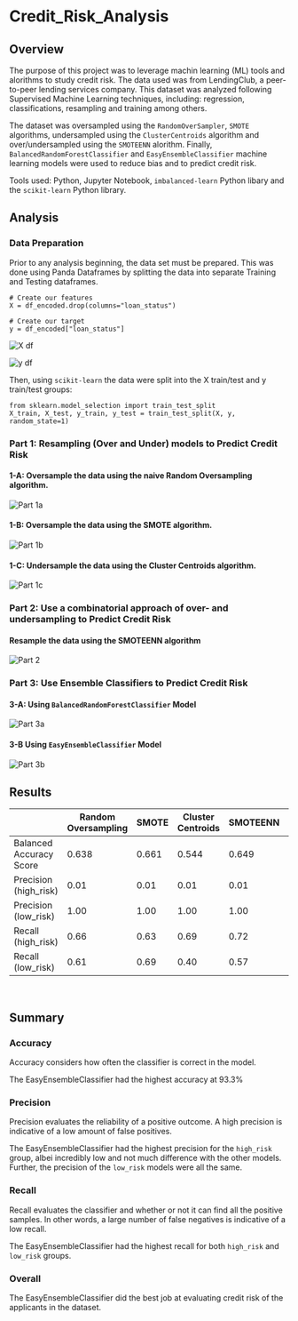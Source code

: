 # Credit_Risk_Analysis

## Overview
The purpose of this project was to leverage machin learning (ML) tools and alorithms to study credit risk. The data used was from LendingClub, a peer-to-peer lending services company. This dataset was analyzed following Supervised Machine Learning techniques, including: regression, classifications, resampling and training among others.

The dataset was oversampled using the ```RandomOverSampler```, ```SMOTE``` algorithms, undersampled using the ```ClusterCentroids``` algorithm and over/undersampled using the ```SMOTEENN``` alorithm. Finally, ```BalancedRandomForestClassifier``` and ```EasyEnsembleClassifier``` machine learning models were used to reduce bias and to predict credit risk. 

Tools used: Python, Jupyter Notebook, ```imbalanced-learn``` Python libary and the ```scikit-learn``` Python library.

## Analysis
### Data Preparation
Prior to any analysis beginning, the data set must be prepared. This was done using Panda Dataframes by splitting the data into separate Training and Testing dataframes.
```
# Create our features
X = df_encoded.drop(columns="loan_status")

# Create our target
y = df_encoded["loan_status"]
```
![X df](https://user-images.githubusercontent.com/89284280/147178331-2b55ada2-b6d3-457f-95a0-b778a3ee593a.JPG)

![y df](https://user-images.githubusercontent.com/89284280/147178337-8f6bd16a-ab39-4993-928d-2f20d4cdbdef.JPG)

Then, using ```scikit-learn``` the data were split into the X train/test and y train/test groups:
```
from sklearn.model_selection import train_test_split
X_train, X_test, y_train, y_test = train_test_split(X, y, random_state=1)
```

### Part 1: Resampling (Over and Under) models to Predict Credit Risk
#### 1-A: Oversample the data using the naive Random Oversampling algorithm.
![Part 1a](https://user-images.githubusercontent.com/89284280/147179346-8d2f12c1-f3ab-4fd7-93f6-31746801e233.jpg)

#### 1-B: Oversample the data using the SMOTE algorithm.
![Part 1b](https://user-images.githubusercontent.com/89284280/147179260-f227b12c-989e-4dc8-afb2-31583c71ddc2.jpg)

#### 1-C: Undersample the data using the Cluster Centroids algorithm.
![Part 1c](https://user-images.githubusercontent.com/89284280/147179566-3afc1109-d674-41e9-9404-db2fa70d2a99.jpg)

### Part 2: Use a combinatorial approach of over- and undersampling to Predict Credit Risk
#### Resample the data using the SMOTEENN algorithm
![Part 2](https://user-images.githubusercontent.com/89284280/147179900-effcfd60-681a-43cb-b35a-94dc9634afb3.jpg)

### Part 3: Use Ensemble Classifiers to Predict Credit Risk
#### 3-A: Using ```BalancedRandomForestClassifier``` Model
![Part 3a](https://user-images.githubusercontent.com/89284280/147180785-ab352c5e-f629-4ce1-9d33-9b8414776f85.jpg)

#### 3-B Using ```EasyEnsembleClassifier``` Model
![Part 3b](https://user-images.githubusercontent.com/89284280/147180796-56ea8ef3-84b6-40e2-96be-2c0b3c9f4be0.jpg)

## Results

|    | Random Oversampling | SMOTE | Cluster Centroids | SMOTEENN | BalancedRandomForestClassifier | EasyEnsembleClassifier |
|----|---------------------|-------|-------------------|----------|--------------------------------|------------------------|
|Balanced Accuracy Score|0.638|0.661|0.544|0.649|0.784|0.933|
|Precision (high_risk)|0.01|0.01|0.01|0.01|0.03|0.09|
|Precision (low_risk)|1.00|1.00|1.00|1.00|1.00|1.00|
|Recall (high_risk)|0.66|0.63|0.69|0.72|0.69|0.92|
|Recall (low_risk)|0.61|0.69|0.40|0.57|0.88|0.94|

<br>

## Summary
### Accuracy
Accuracy considers how often the classifier is correct in the model.

The EasyEnsembleClassifier had the highest accuracy at 93.3%

### Precision
Precision evaluates the reliability of a positive outcome. A high precision is indicative of a low amount of false positives.

The EasyEnsembleClassifier had the highest precision for the ```high_risk``` group, albei incredibly low and not much difference with the other models. Further, the precision of the ```low_risk``` models were all the same. 

### Recall
Recall evaluates the classifier and whether or not it can find all the positive samples. In other words, a large number of false negatives is indicative of a low recall.

The EasyEnsembleClassifier had the highest recall for both ```high_risk``` and ```low_risk``` groups.

### Overall
The EasyEnsembleClassifier did the best job at evaluating credit risk of the applicants in the dataset.
